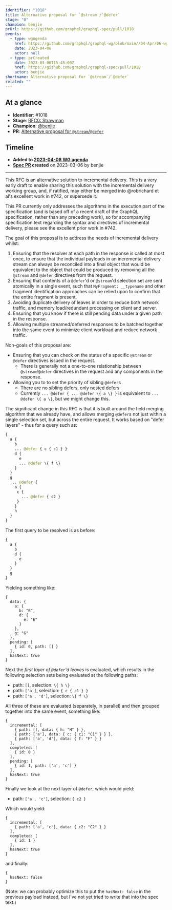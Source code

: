 ```yaml
---
identifier: "1018"
title: Alternative proposal for `@stream`/`@defer`
stage: "0"
champion: benjie
prUrl: https://github.com/graphql/graphql-spec/pull/1018
events:
  - type: wgAgenda
    href: https://github.com/graphql/graphql-wg/blob/main//04-Apr/06-wg-primary.md
    date: 2023-04-06
    actor: null
  - type: prCreated
    date: 2023-03-06T15:45:00Z
    href: https://github.com/graphql/graphql-spec/pull/1018
    actor: benjie
shortname: Alternative proposal for `@stream`/`@defer`
related: ""
---
```


## At a glance

- **Identifier**: #1018
- **Stage**: [RFC0: Strawman](https://github.com/graphql/graphql-spec/blob/main/CONTRIBUTING.md#stage-0-strawman)
- **Champion**: [@benjie](https://github.com/benjie)
- **PR**: [Alternative proposal for `@stream`/`@defer`](https://github.com/graphql/graphql-spec/pull/1018)

<!-- BEGIN_CUSTOM_TEXT -->



<!-- END_CUSTOM_TEXT -->

## Timeline

- **Added to [2023-04-06 WG agenda](https://github.com/graphql/graphql-wg/blob/main//04-Apr/06-wg-primary.md)**
- **[Spec PR](https://github.com/graphql/graphql-spec/pull/1018) created** on 2023-03-06 by benjie

<!-- VERBATIM -->

---

This RFC is an alternative solution to incremental delivery. This is a very early draft to enable sharing this solution with the incremental delivery working group, and, if ratified, may either be merged into @robrichard et al's excellent work in #742, or supersede it.

This PR currently only addresses the algorithms in the execution part of the specification (and is based off of a recent draft of the GraphQL specification, rather than any preceding work), so for accompanying specification text regarding the syntax and directives of incremental delivery, please see the excellent prior work in #742.

The goal of this proposal is to address the needs of incremental delivery whilst:

1. Ensuring that the resolver at each path in the response is called at most once, to ensure that the individual payloads in an incremental delivery stream can always be reconciled into a final object that would be equivalent to the object that could be produced by removing all the `@stream` and `@defer` directives from the request.
2. Ensuring that contents of a `@defer`'d or `@stream`'d selection set are sent atomically in a single event, such that `MyFragment: __typename` and other fragment identification approaches can be relied upon to confirm that the entire fragment is present.
3. Avoiding duplicate delivery of leaves in order to reduce both network traffic, and memory load/redundant processing on client and server.
4. Ensuring that you know if there is still pending data under a given path in the response.
5. Allowing multiple streamed/deferred responses to be batched together into the same event to minimize client workload and reduce network traffic.

Non-goals of this proposal are:

- Ensuring that you can check on the status of a specific `@stream` or `@defer` directives issued in the request.
  - There is generally not a one-to-one relationship between `@stream`/`@defer` directives in the request and any components in the response.
- Allowing you to to set the priority of sibling `@defer`s
  - There are no sibling defers, only nested defers
  - Currently `... @defer { ... @defer \{ a \} }` is equivalent to `... @defer \{ a \}`, but we might change this.

The significant change in this RFC is that it is built around the field merging algorithm that we already have, and allows merging `@defer`s not just within a single selection set, but across the entire request. It works based on "defer layers" - thus for a query such as:

```graphql
{
  a {
    b
    ... @defer { c { c1 } }
    d {
      e
      ... @defer \{ f \}
    }
  }
  g
  ... @defer {
    a {
     c {
       ... @defer { c2 }
     }
    }
    h
  }
}
```

The first query to be resolved is as before:

```graphql
{
  a {
    b
    d {
      e
    }
  }
  g
}
```

Yielding something like:

```json5
{
  data: {
    a: {
      b: "B",
      d: {
        e: "E"
      }
    },
    g: "G"
  },
  pending: [
    { id: 0, path: [] }
  ],
  hasNext: true
}
```

Next the _first layer of `@defer`'d leaves_ is evaluated, which results in the following selection sets being evaluated at the following paths:

- path: `[]`, selection: `\{ h \}`
- path: `['a']`, selection: `{ c { c1 } }`
- path: `['a', 'd']`, selection: `\{ f \}`

All three of these are evaluated (separately, in parallel) and then grouped together into the same event, something like:

```json5
{
  incremental: [
    { path: [], data: { h: "H" } },
    { path: ['a'], data: { c: { c1: "C1" } } },
    { path: ['a', 'd'], data: { f: "F" } }
  ],
  completed: [
    { id: 0 }
  ],
  pending: [
    { id: 1, path: ['a', 'c'] }
  ],
  hasNext: true
}
```

Finally we look at the next layer of `@defer`, which would yield:

- path: `['a', 'c']`, selection: `{ c2 }`

Which would yield:

```json5
{
  incremental: [
    { path: ['a', 'c'], data: { c2: "C2" } }
  ],
  completed: [
    { id: 1 }
  ],
  hasNext: true
}
```

and finally:

```json5
{
  hasNext: false
}
```

(Note: we can probably optimize this to put the `hasNext: false` in the previous payload instead, but I've not yet tried to write that into the spec text.)
